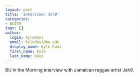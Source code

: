 ```yaml
---
layout: post
title: 'Interview: Jah9'
categories:
- BUITM
tags: []
author:
  login: kyledavi
  email: kyledavi@bu.edu
  display_name: Kyle Davi
  first_name: Kyle
  last_name: Davi
---
```

BU in the Morning interview with Jamaican reggae artist Jah9.